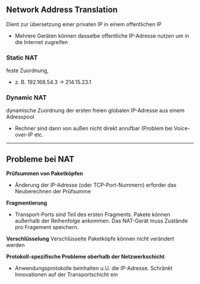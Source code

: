 ## Network Address Translation
Dient zur übersetzung einer privaten IP in einem offentlichen IP
- Mehrere Geräten können dasselbe offentliche IP-Adresse nutzen um in die Internet zugreifen

### Static  NAT
feste Zuordnung,
- z. B. 192.168.54.3 → 214.15.23.1

### Dynamic NAT
dynamische Zuordnung der ersten freien globalen IP-Adresse aus einem Adresspool
- Rechner sind dann von außen nicht direkt anrufbar (Problem bei Voice-over-IP etc.

--- 

## Probleme bei NAT
**Prüfsummen von Paketköpfen**
- Änderung der IP-Adresse (oder TCP-Port-Nummern) erforder das Neuberechnen der Prüfsumme 

**Fragmentierung**
- Transport-Ports sind Teil des ersten Fragments. Pakete können außerhalb der Reihenfolge ankommen. Das NAT-Gerät muss Zustände pro Fragement speichern.
 
**Verschlüsselung**
Verschlüsselte Paketköpfe können nicht verändert werden

**Protokoll-spezifische Probleme oberhalb der Netzwerkschicht** 
- Anwendungsprotokolle beinhalten u.U. die IP-Adresse. Schränkt Innovationen auf der Transportschicht ein